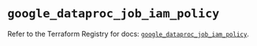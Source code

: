 # `google_dataproc_job_iam_policy`

Refer to the Terraform Registry for docs: [`google_dataproc_job_iam_policy`](https://registry.terraform.io/providers/hashicorp/google/5.21.0/docs/resources/dataproc_job_iam_policy).
